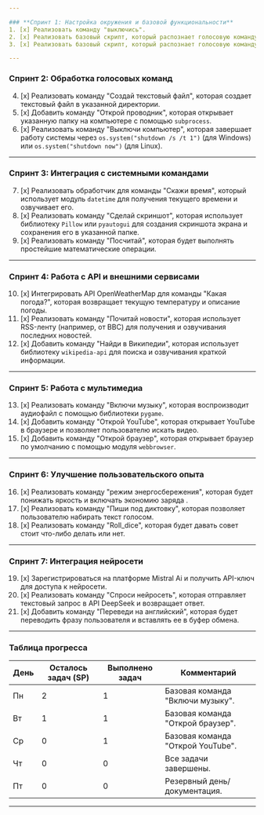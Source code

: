 ```yaml
---

### **Спринт 1: Настройка окружения и базовой функциональности**
1. [x] Реализовать команду "выключись".
2. [x] Реализовать базовый скрипт, который распознает голосовую команду "Кто я?" с помощью `sillero_tts` и `vosk`.
3. [x] Реализовать базовый скрипт, который распознает голосовую команду "Привет" и отвечает "Привет, чем могу помочь?".

---
```


### **Спринт 2: Обработка голосовых команд**
4. [x] Реализовать команду "Создай текстовый файл", которая создает текстовый файл в указанной директории.
5. [x] Добавить команду "Открой проводник", которая открывает указанную папку на компьютере с помощью `subprocess`.
6. [x] Реализовать команду "Выключи компьютер", которая завершает работу системы через `os.system("shutdown /s /t 1")` (для Windows) или `os.system("shutdown now")` (для Linux).
---

### **Спринт 3: Интеграция с системными командами**
7. [x] Реализовать обработчик для команды "Скажи время", который использует модуль `datetime` для получения текущего времени и озвучивает его.
8. [x]  Реализовать команду "Сделай скриншот", которая использует библиотеку `Pillow` или `pyautogui` для создания скриншота экрана и сохранения его в указанной папке.
9. [x] Реализовать команду "Посчитай", которая будет выполнять простейшие математические операции.
---

### **Спринт 4: Работа с API и внешними сервисами**
10. [x] Интегрировать API OpenWeatherMap для команды "Какая погода?", которая возвращает текущую температуру и описание погоды.
11. [x] Реализовать команду "Почитай новости", которая использует RSS-ленту (например, от BBC) для получения и озвучивания последних новостей.
12. [x] Добавить команду "Найди в Википедии", которая использует библиотеку `wikipedia-api` для поиска и озвучивания краткой информации.

---

### **Спринт 5: Работа с мультимедиа**
13. [x] Реализовать команду "Включи музыку", которая воспроизводит аудиофайл с помощью библиотеки `pygame`.
14. [x] Добавить команду "Открой YouTube", которая открывает YouTube в браузере и позволяет пользователю искать видео.
15. [x] Добавить команду "Открой браузер", которая открывает браузер по умолчанию с помощью модуля `webbrowser`.

---

### **Спринт 6: Улучшение пользовательского опыта**
16. [x] Реализовать команду "режим энергосбережения", которая будет понижать яркость и включать экономию заряда  .
17. [x] Реализовать команду "Пиши под диктовку", которая позволяет пользователю набирать текст голосом.
18. [x]  Реализовать команду "Roll_dice", которая будет давать совет стоит что-либо делать или нет.

---

### **Спринт 7: Интеграция нейросети**
19. [x] Зарегистрироваться на платформе Mistral Ai и получить API-ключ для доступа к нейросети.
20. [x] Реализовать команду "Спроси нейросеть", которая отправляет текстовый запрос в API DeepSeek и возвращает ответ.
21. [x] Добавить команду "Переведи на английский", которая будет переводить фразу пользователя и вставлять ее в буфер обмена.
    
---


### **Таблица прогресса**
| День  | Осталось задач (SP) | Выполнено задач | Комментарий                           |
|-------|----------------------|-----------------|--------------------------------------|
| Пн    | 2                    | 1               | Базовая команда  "Включи музыку".    |
| Вт    | 1                    | 1               | Базовая команда "Открой браузер".    | 
| Ср    | 0                    | 1               | Базовая команда  "Открой YouTube".   |
| Чт    | 0                    | 0               | Все задачи завершены.                |
| Пт    | 0                    | 0               | Резервный день/документация.         |

---
